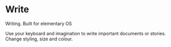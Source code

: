 # Write
Writing. Built for elementary OS

Use your keyboard and imagination to write important documents or stories. \
Change styling, size and colour. 
